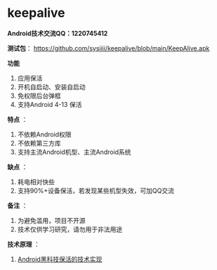 # keepalive
**Android技术交流QQ：1220745412**  

**测试包**：
 https://github.com/sysiiii/keepalive/blob/main/KeepAlive.apk


**功能**
1. 应用保活
2. 开机自启动、安装自启动
3. 免权限后台弹框
4. 支持Android 4-13 保活

**特点** ：
1. 不依赖Android权限
2. 不依赖第三方库
3. 支持主流Android机型、主流Android系统

**缺点** ：
1. 耗电相对快些
2. 支持90%+设备保活，若发现某些机型失效，可加QQ交流

**备注** ：
1. 为避免滥用，项目不开源
2. 技术仅供学习研究，请勿用于非法用途

**技术原理** ：
1. [Android黑科技保活的技术实现](https://juejin.im/post/5e820b61e51d45470652e7b8)
